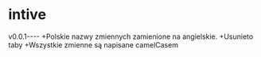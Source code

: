 # intive
v0.0.1----
+Polskie nazwy zmiennych zamienione na angielskie.
+Usunieto taby
+Wszystkie zmienne są napisane camelCasem
